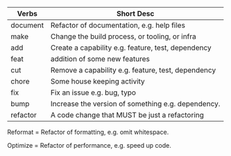 Verbs | Short Desc
----|----
document | Refactor of documentation, e.g. help files
make | Change the build process, or tooling, or infra
add | Create a capability e.g. feature, test, dependency
feat | addition of some new features
cut | Remove a capability e.g. feature, test, dependency
chore | Some house keeping activity
fix | Fix an issue e.g. bug, typo
bump | Increase the version of something e.g. dependency.
refactor | A code change that MUST be just a refactoring

Reformat = Refactor of formatting, e.g. omit whitespace.

Optimize = Refactor of performance, e.g. speed up code.


